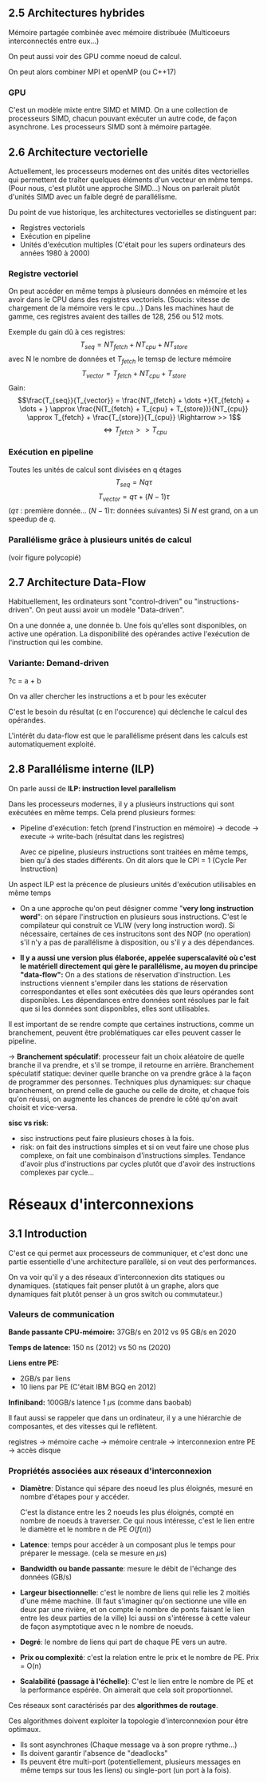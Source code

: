 ## 2.5 Architectures hybrides

Mémoire partagée combinée avec mémoire distribuée
(Multicoeurs interconnectés entre eux...)

On peut aussi voir des GPU comme noeud de calcul.

On peut alors combiner MPI et openMP (ou C++17)

### GPU
C'est un modèle mixte entre SIMD et MIMD.
On a une collection de processeurs SIMD, chacun pouvant exécuter un autre code, de façon asynchrone.
Les processeurs SIMD sont à mémoire partagée.

## 2.6 Architecture vectorielle

Actuellement, les processeurs modernes ont des unités dites vectorielles qui permettent de traîter quelques éléments d'un vecteur en même temps.
(Pour nous, c'est plutôt une approche SIMD...)
Nous on parlerait plutôt d'unités SIMD avec un faible degré de parallélisme.

Du point de vue historique, les architectures vectorielles se distinguent par:

- Registres vectoriels
- Exécution en pipeline
- Unités d'exécution multiples
(C'était pour les supers ordinateurs des années 1980 à 2000)

### Registre vectoriel
On peut accéder en même temps à plusieurs données en mémoire et les avoir dans le CPU dans des registres vectoriels. (Soucis: vitesse de chargement de la mémoire vers le cpu...)
Dans les machines haut de gamme, ces registres avaient des tailles de 128, 256 ou 512 mots.

Exemple du gain dû à ces registres:
$$T_{seq} = NT_{fetch} + NT_{cpu} + NT_{store}$$
avec N le nombre de données et $T_{fetch}$ le temsp de lecture mémoire
$$T_{vector} = T_{fetch} + NT_{cpu} + T_{store}$$
Gain:
$$\frac{T_{seq}}{T_{vector}} = \frac{NT_{fetch} + \dots +}{T_{fetch} + \dots + } \approx \frac{N(T_{fetch} + T_{cpu} + T_{store})}{NT_{cpu}} \approx T_{fetch} + \frac{T_{store}}{T_{cpu}} \Rightarrow >> 1$$
$$\Leftrightarrow T_{fetch} >> T_{cpu}$$

### Exécution en pipeline
Toutes les unités de calcul sont divisées en q étages
$$T_{seq} = Nq\tau$$
$$T_{vector} = q\tau + (N - 1)\tau$$
($q\tau$ : première donnée... $(N - 1) \tau$: données suivantes)
Si $N$ est grand, on a un speedup de $q$.

### Parallélisme grâce à plusieurs unités de calcul
(voir figure polycopié)


## 2.7 Architecture Data-Flow

Habituellement, les ordinateurs sont "control-driven" ou "instructions-driven".
On peut aussi avoir un modèle "Data-driven".

On a une donnée a, une donnée b. Une fois qu'elles sont disponibles, on active une opération.
La disponibilité des opérandes active l'exécution de l'instruction qui les combine.

### Variante: Demand-driven
?c = a + b

On va aller chercher les instructions a et b pour les exécuter

C'est le besoin du résultat (c en l'occurence) qui déclenche le calcul des opérandes.

L'intérêt du data-flow est que le parallélisme présent dans les calculs est automatiquement exploité.

## 2.8 Parallélisme interne (ILP)

On parle aussi de __ILP: instruction level parallelism__

Dans les processeurs modernes, il y a plusieurs instructions qui sont exécutées en même temps.
Cela prend plusieurs formes:

- Pipeline d'exécution:
fetch (prend l'instruction en mémoire) -> decode -> execute -> write-bach (résultat dans les registres)

    Avec ce pipeline, plusieurs instructions sont traitées en même temps, bien qu'à des stades différents.
On dit alors que le CPI = 1 (Cycle Per Instruction)

Un aspect ILP est la précence de plusieurs unités d'exécution utilisables en même temps

- On a une approche qu'on peut désigner comme "__very long instruction word__": on sépare l'instruction en plusieurs sous instructions.
    C'est le compilateur qui construit ce VLIW (very long instruction word).
Si nécessaire, certaines de ces instrucitons sont des NOP (no operation) s'il n'y a pas de parallélisme à disposition, ou s'il y a des dépendances.

- __Il y a aussi une version plus élaborée, appelée superscalavité où c'est le matériell directement qui gère le parallélisme, au moyen du principe "data-flow":__
On a des stations de réservation d'instruction.
Les instructions viennent s'empiler dans les stations de réservation correspondantes et elles sont exécutées dès que leurs opérandes sont disponibles.
Les dépendances entre données sont résolues par le fait que si les données sont disponibles, elles sont utilisables.

Il est important de se rendre compte que certaines instructions, comme un branchement, peuvent être problématiques car elles peuvent casser le pipeline.

$\rightarrow$ __Branchement spéculatif__: processeur fait un choix aléatoire de quelle branche il va prendre, et s'il se trompe, il retourne en arrière.
Branchement spéculatif statique: deviner quelle branche on va prendre grâce à la façon de programmer des personnes.
Techniques plus dynamiques: sur chaque branchement, on prend celle de gauche ou celle de droite, et chaque fois qu'on réussi, on augmente les chances de prendre
le côté qu'on avait choisit et vice-versa.

__sisc vs risk__:

- sisc instructions peut faire plusieurs choses à la fois.
- risk: on fait des instructions simples et si on veut faire une chose plus complexe, on fait une
combinaison d'instructions simples.
Tendance d'avoir plus d'instructions par cycles plutôt que d'avoir des instructions complexes par cycle...

# Réseaux d'interconnexions

## 3.1 Introduction

C'est ce qui permet aux processeurs de communiquer, et c'est donc une partie essentielle d'une architecture parallèle, si on veut des performances.

On va voir qu'il y a des réseaux d'interconnexion dits statiques ou dynamiques. (statiques fait penser plutôt à un graphe, alors que dynamiques fait plutôt penser à un
gros switch ou commutateur.)

### Valeurs de communication
__Bande passante CPU-mémoire:__ 37GB/s en 2012 vs 95 GB/s en 2020

__Temps de latence:__ 150 ns (2012) vs 50 ns (2020)

__Liens entre PE:__

- 2GB/s par liens
- 10 liens par PE
(C'était IBM BGQ en 2012)

__Infiniband:__ 100GB/s latence 1 $\mu$s (comme dans baobab)

Il faut aussi se rappeler que dans un ordinateur, il y a une hiérarchie de composantes, et des vitesses qui le reflètent.

registres -> mémoire cache -> mémoire centrale
-> interconnexion entre PE -> accès disque

### Propriétés associées aux réseaux d'interconnexion
- __Diamètre__: Distance qui sépare des noeud les plus éloignés, mesuré en nombre d'étapes pour y accéder.

    C'est la distance entre les 2 noeuds les plus éloignés, compté en nombre de noeuds à traverser.
  Ce qui nous intéresse, c'est le lien entre le diamètre et le nombre n de PE $O(f(n))$
- __Latence__: temps pour accéder à un composant plus le temps pour préparer le message. (cela se mesure en $\mu$s)
- __Bandwidth ou bande passante__: mesure le débit de l'échange des données (GB/s)
- __Largeur bisectionnelle__: c'est le nombre de liens qui relie les 2 moitiés d'une même machine.
  (Il faut s'imaginer qu'on sectionne une ville en deux par une rivière, et on compte le nombre de ponts faisant le lien entre les deux parties de la ville)
  Ici aussi on s'intéresse à cette valeur de façon asymptotique avec n le nombre de noeuds.
- __Degré__: le nombre de liens qui part de chaque PE vers un autre.
- __Prix ou complexité__: c'est la relation entre le prix et le nombre de PE. Prix = O(n)
- __Scalabilité (passage à l'échelle)__: C'est le lien entre le nombre de PE et la performance espérée. On aimerait que cela soit proportionnel.

Ces réseaux sont caractérisés par des __algorithmes de routage__.

Ces algorithmes doivent exploiter la topologie d'interconnexion pour être optimaux.

- Ils sont asynchrones (Chaque message va à son propre rythme...)
- Ils doivent garantir l'absence de "deadlocks"
- Ils peuvent être multi-port (potentiellement, plusieurs messages en même temps sur tous les liens) ou single-port (un port à la fois).
